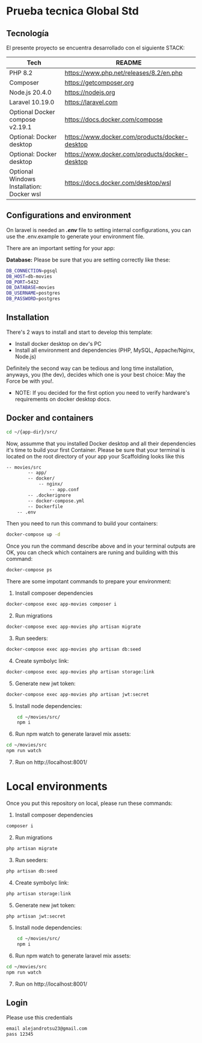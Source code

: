 
# Prueba tecnica Global Std

## Tecnología

El presente proyecto se encuentra desarrollado con el siguiente STACK:

| Tech | README |
| ------ | ------ |
| PHP 8.2 | https://www.php.net/releases/8.2/en.php|
| Composer | https://getcomposer.org|
| Node.js 20.4.0 | https://nodejs.org|
| Laravel 10.19.0 | https://laravel.com|
| Optional Docker compose v2.19.1 | https://docs.docker.com/compose|
| Optional: Docker desktop | https://www.docker.com/products/docker-desktop|
| Optional: Docker desktop | https://www.docker.com/products/docker-desktop|
| Optional Windows Installation: Docker wsl | https://docs.docker.com/desktop/wsl|


## Configurations and environment

On laravel is needed an ***.env*** file to setting internal configurations, you can use the .env.example to generate your environment file.  

There are an important setting for your app:  

**Database:** Please be sure that you are setting correctly like these:

```sh
DB_CONNECTION=pgsql
DB_HOST=db-movies
DB_PORT=5432
DB_DATABASE=movies
DB_USERNAME=postgres
DB_PASSWORD=postgres
```  

## Installation

There's 2 ways to install and start to develop this template:

- Install docker desktop on dev's PC
- Install all environment and dependencies (PHP, MySQL, Appache/Nginx, Node.js)

Definitely the second way can be tedious and long time installation, anyways, you (the dev), decides which one is your best choice: May the Force be with you!.

- NOTE: If you decided for the first option you need to verify hardware's requirements on docker desktop docs.

## Docker and containers

```sh
cd ~/{app-dir}/src/
```

Now, assumme that you installed Docker desktop and all their dependencies it's time to build your first Container. Please be sure that your terminal is located on the root directory of your app your Scaffolding looks like this  


```sh
-- movies/src  
        -- app/  
        -- docker/  
            -- nginx/  
                -- app.conf  
        -- .dockerignore  
        -- docker-compose.yml
        -- Dockerfile  
    -- .env
```

Then you need to run this command to build your containers:  

```sh
docker-compose up -d
```

Once you run the command describe above and in your terminal outputs are OK, you can check which containers are runing and building with this command:


```sh
docker-compose ps
```  

There are some impotant commands to prepare your environment:  

1. Install composer dependencies 

```sh
docker-compose exec app-movies composer i
```  

2. Run migrations 

```sh
docker-compose exec app-movies php artisan migrate
```  

3. Run seeders:  

```sh
docker-compose exec app-movies php artisan db:seed
```  

4. Create symbolyc link:  

```sh
docker-compose exec app-movies php artisan storage:link
```  

5. Generate new jwt token:  

```sh
docker-compose exec app-movies php artisan jwt:secret
```  

5. Install node dependencies:  

```sh
    cd ~/movies/src/ 
    npm i
```  

6. Run npm watch to generate laravel mix assets:  

```sh
cd ~/movies/src
npm run watch
```  

7. Run on 
http://localhost:8001/

# Local environments

Once you put this repository on local, please run these commands:

1. Install composer dependencies 

```sh
composer i
```  

2. Run migrations 

```sh
php artisan migrate
```  

3. Run seeders:  

```sh
php artisan db:seed
```  

4. Create symbolyc link:  

```sh
php artisan storage:link
```  

5. Generate new jwt token:  

```sh
php artisan jwt:secret
```  

5. Install node dependencies:  

```sh
    cd ~/movies/src/ 
    npm i
```  

6. Run npm watch to generate laravel mix assets:  

```sh
cd ~/movies/src
npm run watch
```  

7. Run on 
http://localhost:8001/

## Login
Please use this credentials

```sh
email alejandrotsu23@gmail.com
pass 12345
```  

